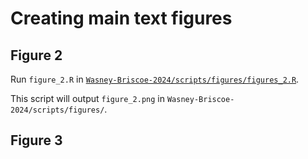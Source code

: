 # Creating main text figures

## Figure 2

Run `figure_2.R` in [`Wasney-Briscoe-2024/scripts/figures/figures_2.R`](https://github.com/garudlab/Wasney-Briscoe-2024/tree/main/scripts/figures/figure_2.R).

This script will output `figure_2.png` in `Wasney-Briscoe-2024/scripts/figures/`.

## Figure 3
